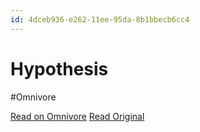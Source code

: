 ```yaml
---
id: 4dceb936-e262-11ee-95da-8b1bbecb6cc4
---
```


# Hypothesis
#Omnivore

[Read on Omnivore](https://omnivore.app/me/hypothesis-18e3f7e6af9)
[Read Original](https://hypothes.is/a/gL7KUuJdEe60VWt5gNg30A)

